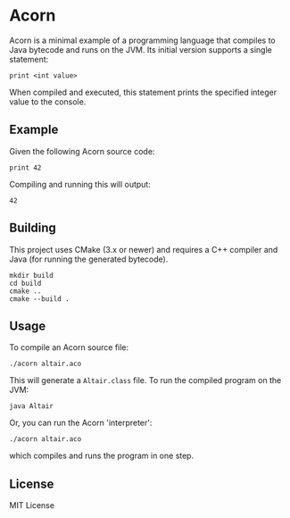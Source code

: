 # Acorn

Acorn is a minimal example of a programming language that compiles to Java bytecode and runs on the JVM. Its initial version supports a single statement:

```
print <int value>
```

When compiled and executed, this statement prints the specified integer value to the console.


## Example
Given the following Acorn source code:

```
print 42
```

Compiling and running this will output:

```
42
```

## Building
This project uses CMake (3.x or newer) and requires a C++ compiler and Java (for running the generated bytecode).

```
mkdir build
cd build
cmake ..
cmake --build .
```

## Usage

To compile an Acorn source file:

```
./acorn altair.aco
```

This will generate a `Altair.class` file. To run the compiled program on the JVM:

```
java Altair
```

Or, you can run the Acorn 'interpreter': 

```
./acorn altair.aco
```
which compiles and runs the program in one step.




## License
MIT License

